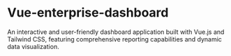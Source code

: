 # Vue-enterprise-dashboard
An interactive and user-friendly dashboard application built with Vue.js and Tailwind CSS, featuring comprehensive reporting capabilities and dynamic data visualization.
